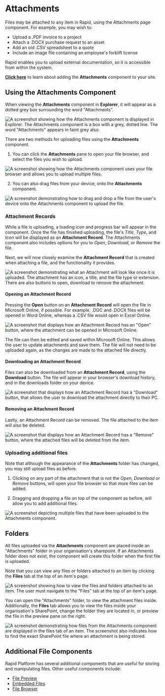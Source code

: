# Attachments
Files may be attached to any item in Rapid, using the Attachments page component. For example, you may wish to:
- Upload a .PDF invoice to a project
- Attach a .DOCX purchase request to an asset
- Add an old .CSV spreadsheet to a quote
- Include an image file containing an employee's forklift license

Rapid enables you to upload external documentation, so it is accessible from within the system.

<a href="https://rapiddocs.z8.web.core.windows.net/docs/Rapid/Keyper%20Manual/Designer/Pages/Components/attachments/" target="_blank">**Click here**</a> to learn about adding the **Attachments** component to your site.

## Using the Attachments Component
When viewing the **Attachments** component in **Explorer**, it will appear as a dotted grey box surrounding the word "Attachments".

![A screenshot showing how the Attachments component is displayed in Explorer. The Attachments component is a box with a grey, dotted line. The word "Attachments" appears in faint grey also.](<Attachments Explorer View.png>)

There are two methods for uploading files using the **Attachments** component.
1. You can click the **Attachments** pane to open your file browser, and select the files you wish to upload.

![A screenshot showing how the Attachments component uses your file browser and allows you to upload multiple files.](<Attachments OS Upload.png>)

2. You can also drag files from your device, onto the **Attachments** component.

![A screenshot demonstrating how to drag and drop a file from the user's device onto the Attachments component to upload the file.](<Attachments OS Drag Upload.png>)

### Attachment Records
While a file is uploading, a loading icon and progress bar will appear in the component. Once the file has finished uploading, the file's *Title*, *Type*, and *Icon* will be displayed as an **Attachment Record**. The Attachments component also includes options for you to *Open*, *Download*, or *Remove* the file.

Next, we will now closely examine the **Attachment Record** that is created when attaching a file, and the functionality it provides.

![A screenshot demonstrating what an Attachment will look like once it is uploaded. The attachment has an icon, a title, and the file type or extension. There are also buttons to open, download to remove the attachment.](<Attachments Upload Complete.png>)

#### Opening an Attachment Record

Pressing the **Open** button on an **Attachment Record** will open the file in Microsoft Online, if possible. For example, .DOC and .DOCX files will be opened in Word Online, whereas a .CSV file would open in Excel Online.

![A screenshot that displays how an Attachment Record has an "Open" button, where the attachment can be opened in Microsoft Online.](<Attachments Record Open.png>)

The file can then be edited and saved within Microsoft Online. This allows the user to update attachments and save them. The file will not need to be uploaded again, as the changes are made to the attached file directly.

#### Downloading an Attachment Record
Files can also be downloaded from an **Attachment Record**, using the **Download** button. The file will appear in your browser's download history, and in the downloads folder on your device.

![A screenshot that displays how an Attachment Record has a "Download" button, that allows the user to download the attachment directly to their PC.](<Attachments Record Download.png>)

#### Removing an Attachment Record
Lastly, an Attachment Record can be removed. The file attached to the item will also be deleted.

![A screenshot that displays how an Attachment Record has a "Remove" button, where the attached files will be deleted from the item.](<Attachments Record Remove.png>)

### Uploading additional files
Note that although the appearance of the **Attachments** folder has changed, you may still upload files as before.
1. Clicking on any part of the attachment that is not the *Open*, *Download* or *Remove* buttons, will open your file browser so that more files can be added.

2. Dragging and dropping a file on top of the component as before, will allow you to add additional files.

![A screenshot depicting multiple files that have been uploaded to the Attachments component.](<Attachments Multiple.png>)

## Folders
All files uploaded via the **Attachments** component are placed inside an "Attachments" folder in your organisation's sharepoint. If an Attachments folder does not exist, the component will create this folder when the first file is uploaded.

Note that you can view any files or folders attached to an item by clicking the **Files** tab at the top of an item's page.

![A screenshot showing how to view the files and folders attached to an item. The user must navigate to the "Files" tab at the top of an item's page.](<Attachments Folders.png>)

You can open the "Attachments" folder, to view the attachment files inside. Additionally, the **Files** tab allows you to view the files inside your organisation's SharePoint, change the folder they are located in, or preview the file in the preview pane on the right.

![A screenshot demonstrating how files from the Attachments component are displayed in the files tab of an item. The screenshot also indicates how to find the exact SharePoint file where an attachment is being stored.](<Attachments Sharepoint.png>)

## Additional File Components
Rapid Platform has several additional components that are useful for storing and manipulating files. Other useful components include:
- <a href="https://rapiddocs.z8.web.core.windows.net/docs/Rapid/User%20Manual/Explorer/Page%20Components/File%20Preview%20Component" target="_blank">File Preview</a>
- <a href="https://rapiddocs.z8.web.core.windows.net/docs/Rapid/User%20Manual/Explorer/Page%20Components/Embedded%20Files">Embedded Files</a>
- <a href="https://rapiddocs.z8.web.core.windows.net/docs/Rapid/User%20Manual/Explorer/Page%20Components/file-browser">File Browser</a>